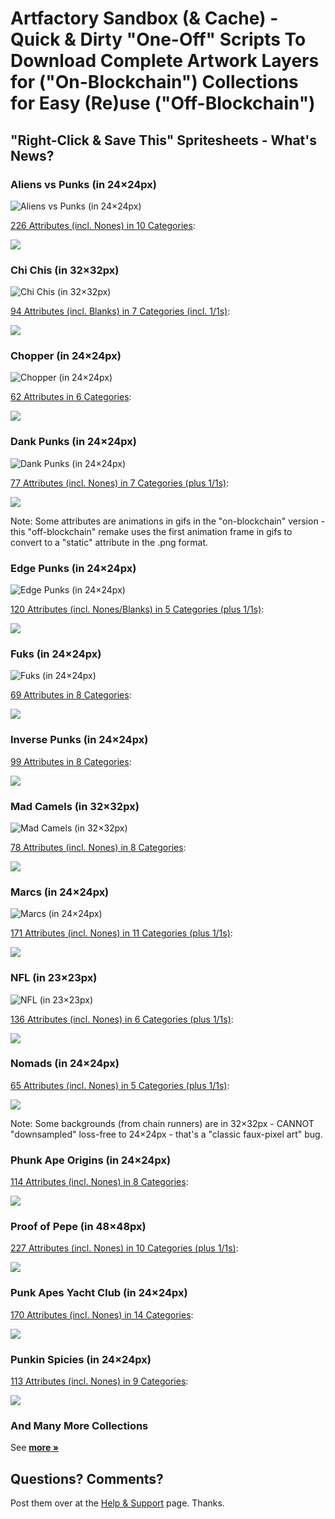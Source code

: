 # Artfactory Sandbox (& Cache)  - Quick & Dirty "One-Off" Scripts To Download Complete Artwork Layers for ("On-Blockchain") Collections for Easy (Re)use ("Off-Blockchain")


## "Right-Click & Save This" Spritesheets  - What's News?





### Aliens vs Punks (in 24×24px)

![](i/aliensvspunks-strip.png "Aliens vs Punks (in 24×24px)")

[226 Attributes (incl. Nones) in 10 Categories](aliensvspunks/spritesheet-24x24.csv):

![](aliensvspunks/spritesheet-24x24.png)



### Chi Chis (in 32×32px)

![](i/chichis-strip.png "Chi Chis (in 32×32px)")


[94 Attributes (incl. Blanks) in 7 Categories (incl. 1/1s)](chichis/spritesheet-32x32.csv):

![](chichis/spritesheet-32x32.png)





### Chopper (in 24×24px)

![](i/chopper-strip.png "Chopper (in 24×24px)")

[62 Attributes in 6 Categories](chopper/spritesheet-24x24.csv):

![](chopper/spritesheet-24x24.png)




### Dank Punks (in 24×24px)

![](i/dankpunks-strip.png "Dank Punks (in 24×24px)")

[77 Attributes (incl. Nones) in 7 Categories (plus 1/1s)](dankpunks/spritesheet-24x24.csv):

![](dankpunks/spritesheet-24x24.png)

Note:  Some attributes are animations in gifs
in the "on-blockchain" version  - this "off-blockchain" remake uses
the first animation frame in gifs
to convert to a "static" attribute in the .png format.



### Edge Punks (in 24×24px)

![](i/edgepunks-strip.png "Edge Punks (in 24×24px)")


[120 Attributes (incl. Nones/Blanks) in 5 Categories (plus 1/1s)](edgepunks/spritesheet-24x24.csv):

![](edgepunks/spritesheet-24x24.png)




### Fuks (in 24×24px)

![](i/fuks-strip.png "Fuks (in 24×24px)")


[69 Attributes in 8 Categories](fuks/spritesheet-24x24.csv):

![](fuks/spritesheet-24x24.png)



### Inverse Punks (in 24×24px)


[99 Attributes in 8 Categories](inversepunks/spritesheet-24x24.csv):

![](inversepunks/spritesheet-24x24.png)




### Mad Camels (in 32×32px)

![](i/madcamels-strip.png "Mad Camels (in 32×32px)")


[78 Attributes (incl. Nones) in 8 Categories](madcamels/spritesheet-32x32.csv):

![](madcamels/spritesheet-32x32.png)





### Marcs (in 24×24px)

![](i/marcs-strip.png "Marcs (in 24×24px)")


[171 Attributes (incl. Nones) in 11 Categories (plus 1/1s)](marcs/spritesheet-24x24.csv):

![](marcs/spritesheet-24x24.png)



### NFL (in 23×23px)

![](i/nfl-strip.png "NFL (in 23×23px)")


[136 Attributes (incl. Nones) in 6 Categories (plus 1/1s)](nfl/spritesheet-23x23.csv):

![](nfl/spritesheet-23x23.png)



### Nomads (in 24×24px)


[65 Attributes (incl. Nones) in 5 Categories (plus 1/1s)](nomads/spritesheet-24x24.csv):

![](nomads/spritesheet-24x24.png)

Note:  Some backgrounds (from chain runners) are in 32×32px - CANNOT
 "downsampled" loss-free to 24×24px  - that's a "classic faux-pixel art" bug.



### Phunk Ape Origins (in 24×24px)


[114 Attributes (incl. Nones) in 8 Categories](phunkapeorigins/spritesheet-24x24.csv):

![](phunkapeorigins/spritesheet-24x24.png)


### Proof of Pepe (in 48×48px)


[227 Attributes (incl. Nones) in 10 Categories (plus 1/1s)](proofofpepe/spritesheet-48x48.csv):

![](proofofpepe/spritesheet-48x48.png)



### Punk Apes Yacht Club (in 24×24px)


[170 Attributes (incl. Nones) in 14 Categories](punkapesyachtclub/spritesheet-24x24.csv):

![](punkapesyachtclub/spritesheet-24x24.png)



### Punkin Spicies (in 24×24px)

[113 Attributes (incl. Nones) in 9 Categories](punkinspicies/spritesheet-24x24.csv):

![](punkinspicies/spritesheet-24x24.png)




### And Many More Collections

See [**more »**](more)



## Questions? Comments?

Post them over at the [Help & Support](https://github.com/geraldb/help) page. Thanks.






